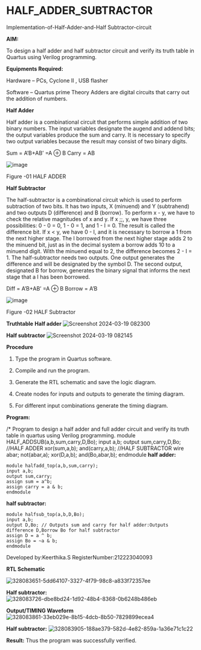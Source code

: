 # HALF_ADDER_SUBTRACTOR

Implementation-of-Half-Adder-and-Half Subtractor-circuit

**AIM:**

To design a half adder and half subtractor circuit and verify its truth table in Quartus using Verilog programming.

**Equipments Required:**

Hardware – PCs, Cyclone II , USB flasher 

Software – Quartus prime Theory Adders are digital circuits that carry out the addition of numbers.

**Half Adder**

Half adder is a combinational circuit that performs simple addition of two binary numbers. The input variables designate the augend and addend bits; the output variables produce the sum and carry. It is necessary to specify two output variables because the result may consist of two binary digits.

Sum = A’B+AB’ =A ⊕ B Carry = AB

![image](https://github.com/naavaneetha/HALF_ADDER_SUBTRACTOR/assets/154305477/bd4a0b2c-cdbc-4184-ab08-81578f121e1f)

Figure -01 HALF ADDER

**Half Subtractor**

The half-subtractor is a combinational circuit which is used to perform subtraction of two bits. It has two inputs, X (minuend) and Y (subtrahend) and two outputs D (difference) and B (borrow). To perform x - y, we have to check the relative magnitudes of x and y. If x ;;, y, we have three possibilities: 0 - 0 = 0, 1 - 0 = 1, and 1 - I = 0. The result is called the difference bit. If x < y, we have 0 - I, and it is necessary to borrow a 1 from the next higher stage. The I borrowed from the next higher stage adds 2 to the minuend bit, just as in the decimal system a borrow adds 10 to a minuend digit. With the minuend equal to 2, the difference becomes 2 - I = 1. The half-subtractor needs two outputs. One output generates the difference and will be designated by the symbol D. The second output, designated B for borrow, generates the binary signal that informs the next stage that a I has been borrowed. 

Diff = A’B+AB’ =A ⊕ B
Borrow = A’B

 ![image](https://github.com/naavaneetha/HALF_ADDER_SUBTRACTOR/assets/154305477/d76b099c-513f-4e7c-843a-e2fd028a531a)

Figure -02 HALF Subtractor

**Truthtable**
**Half adder**
![Screenshot 2024-03-19 082300](https://github.com/keerthigasudhagar/HALF_ADDER_SUBTRACTOR/assets/163229129/96c2a07a-ab0b-457d-9eb9-53da83c7e06b)

**Half subtractor**
![Screenshot 2024-03-19 082145](https://github.com/keerthigasudhagar/HALF_ADDER_SUBTRACTOR/assets/163229129/110fe724-1b13-4da8-a7f7-3476b179022b)

**Procedure**

1.	Type the program in Quartus software.

2.	Compile and run the program.

3.	Generate the RTL schematic and save the logic diagram.

4.	Create nodes for inputs and outputs to generate the timing diagram.

5.	For different input combinations generate the timing diagram.


**Program:**

/* Program to design a half adder and full adder circuit and verify its truth table in quartus using Verilog programming.
module HALF_ADDSUB(a,b,sum,carry,D,Bo);
input a,b;
output sum,carry,D,Bo;
//HALF ADDER
xor(sum,a,b);
and(carry,a,b);
//HALF SUBTRACTOR
wire abar;
not(abar,a);
xor(D,a,b);
and(Bo,abar,b);
endmodule
**half adder:**
```
module halfadd_top(a,b,sum,carry);
input a,b;
output sum,carry; 
assign sum = a^b;
assign carry = a & b;
endmodule
```
**half subtractor:**
```
module halfsub_top(a,b,D,Bo);
input a,b;
output D,Bo; // Outputs sum and carry for half adder:Outputs difference D,Borrow Bo for half subtractor
assign D = a ^ b;
assign Bo = ~a & b;
endmodule
```
Developed by:Keerthika.S
RegisterNumber:212223040093

**RTL Schematic**

![328083651-5dd64107-3327-4f79-98c8-a833f72357ee](https://github.com/keerthigasudhagar/HALF_ADDER_SUBTRACTOR/assets/163229129/19b6f00e-5ae8-4f1c-85fd-7cfaad8d36c0)

**Half subtractor:**
![328083726-dbe8bd24-1d92-48b4-8368-0b6248b486eb](https://github.com/keerthigasudhagar/HALF_ADDER_SUBTRACTOR/assets/163229129/4f5cbf91-b12e-4db9-afbc-3368d780c597)

**Output/TIMING Waveform**
![328083861-33eb029e-8b15-4dcb-8b50-7829899ecea4](https://github.com/keerthigasudhagar/HALF_ADDER_SUBTRACTOR/assets/163229129/4de73885-6a19-4efd-ada6-b789059083f8)

**Half subtractor:**
![328083905-188ae379-582d-4e82-859a-1a36e71c1c22](https://github.com/keerthigasudhagar/HALF_ADDER_SUBTRACTOR/assets/163229129/a0b91859-a899-480c-844c-3b401327936d)

**Result:**
 Thus the program was successfully verified.

